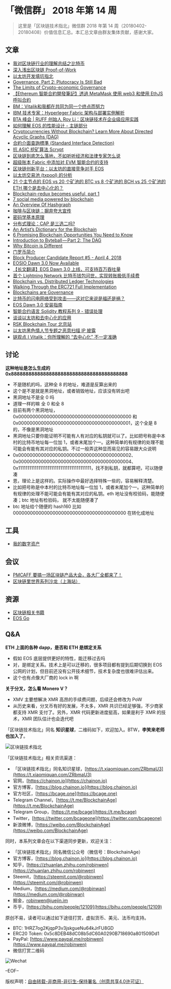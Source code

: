 # 「微信群」 2018 年第 14 周

> 这里是「区块链技术指北」微信群 2018 年第 14 周（20180402-20180408）价值信息汇总。本汇总文章由群友集体贡献，感谢大家。

## 文章

* [我对区块链行业的理解总结之比特币](https://mp.weixin.qq.com/s?__biz=MzI2NjkzNjYzNw==&mid=2247483830&idx=1&sn=5303f1184509d8c60945c9d574cf25be&chksm=ea87c9e4ddf040f200db69b631a929a23cee3a71141574c986153985172cdad00655438ffd77&mpshare=1&scene=1&srcid=0402E34RivThO2CH6XLIxUbQ#rd)
* [深入浅出区块链 Proof-of-Work](https://bcage.one/d/244-proof-of-work)
* [以太坊开发填坑指北](https://bcage.one/d/245-ethereum-guide)
* [Governance, Part 2: Plutocracy Is Still Bad](https://bcage.one/d/246-governance-part-2-plutocracy-is-still-bad)
* [The Limits of Crypto-economic Governance](https://bcage.one/d/247-the-limits-of-crypto-economic-governance)
* [【Ethereum 智能合約開發筆記】透過 MetaMask 使用 web3 和使用 EthJS 呼叫合約](https://bcage.one/d/248-ethereum-metamask-web3-ethjs)
* [BM：Vitalik和我都在共同为同一个终点而努力](http://unitimes.media/knowledge/5831)
* [IBM 技术专家：Hyperleger Fabric 架构与部署实例解析](https://mp.weixin.qq.com/s?__biz=MzU2ODQzNzAyNQ==&mid=2247483894&idx=1&sn=2b29bc68ed51de365775c9a27846a4b4&chksm=fc8cb1b8cbfb38aeed4db45eea1632070b0f9dc42cb3ba912fe7895c0ee49038b4a96f3859af&mpshare=1&scene=1&srcid=0402U7G9L7og7F1xvN6Oi48J#rd)
* [BTA 峰会 | RUFF 创始人 Roy Li：区块链技术在企业级应用实践](https://www.chainfor.com/news/show/11429.html)
* [如何理解 EOS 的性能设计 - 主链部分](https://mp.weixin.qq.com/s?__biz=MzU1NDc2MzA2OA==&mid=2247483659&idx=1&sn=3aa65fd3cbc2c89d4aed9548e89ce0e1&chksm=fbdfd758cca85e4eb662d45e363f1ab7cf097a16beba4895b4890a11b5a4164501ee37910e7a&mpshare=1&scene=1&srcid=0402Pr6iHtWF58InH5iZEKeH#rd)
* [Cryptocurrencies Without Blockchain? Learn More About Directed Acyclic Graphs (DAG)](https://perfectial.com/blog/dag-vs-blockchain/amp/)
* [合約介面查詢標準 (Standard Interface Detection)](https://bcage.one/d/250-standard-interface-detection)
* [抗 ASIC 挖矿算法 Scrypt](https://mp.weixin.qq.com/s?__biz=MjM5ODIzNDQ3Mw==&mid=2649968235&idx=1&sn=aa572f2be198121c32445333572903a2&chksm=beca3e6d89bdb77b284de3c0c39cf045eff154b2aa0b0113c4fc688c1176d605c5c8cae8a5a4&mpshare=1&scene=1&srcid=0403CSo6JsXciZYKPTCcoYw7#rd)
* [区块链到底怎么落地，不如听听经济和法律专家怎么说](https://mp.weixin.qq.com/s?__biz=MjM5OTE0ODA2MQ==&mid=2650879610&idx=1&sn=63360de6f9d5285eb0b352b2dff9fe66&chksm=bcca79088bbdf01e4ecdbceba4bde4c4394a76f202f549f6b9ba1305d36f61cb40de872a2cbb&mpshare=1&scene=1&srcid=0403Fbmybq6zDOv7JP6FlMEv#rd)
* [超级账本 Fabric 中添加对 EVM 智能合约的支持](https://mp.weixin.qq.com/s?__biz=MzA5MTAxNzI2Mw==&mid=2650508974&idx=1&sn=2e7aa6cf4519c56ea5525aff51e859bd&chksm=880df7eebf7a7ef89ef26ebbfb3db7d07a94d96034131fd7a7cb5896939e93c669e3eb6beaf0&mpshare=1&scene=1&srcid=0403A7m0JTNp6w2rPNJLIx20#rd)
* [区块链创新平台：以太坊的直接竞争对手 EOS](https://mp.weixin.qq.com/s?__biz=MzU2ODQzNzAyNQ==&mid=2247483898&idx=1&sn=5ae11ed6f45def51141503bd928876aa&chksm=fc8cb1b4cbfb38a292b3a93ede56e4cd768b7d94cf7b0feaa83a875ebf1996093e1875d7a654&mpshare=1&scene=1&srcid=04034lnpICmwblyAs5WmImCI#rd)
* [以太坊交易池 (txpool) 的分析](https://mp.weixin.qq.com/s?__biz=MzI0NDAzMzIyNQ==&mid=2654065547&idx=1&sn=096f71578d129938d27a1262503f2369&chksm=f2a6802dc5d1093b7161e813238e1ca231a9aafa464a016ea19b0d39a11858912ceb90529ecb&mpshare=1&scene=1&srcid=0403ZIaZmq5x3e6yxbEJ0zAL#rd)
* [21 个主节点的 EOS vs 20 个矿池的 BTC vs 8 个矿池的 BCH vs 25 个矿池的 ETH 哪个是去中心化的？](https://mp.weixin.qq.com/s?__biz=MzIxNTA0NDQzMA==&mid=2651799399&idx=1&sn=2f721aab4df2812a09df29fbeba0a1a3&chksm=8c65c746bb124e50763d07203f01c847968c3907cb5d691771d08954dfad56e499bc72b1c461&mpshare=1&scene=1&srcid=0404SF6sqL4KCbAEMCgHx9u3#rd)
* [Blockchain-redux becomes useful, part 1](https://bcage.one/d/252-blockchain-redux-becomes-useful-part-1)
* [7 social media powered by blockchain](https://bcage.one/d/253-7-social-media-powered-by-blockchain)
* [An Overview Of Hashgraph](https://bcage.one/d/254-an-overview-of-hashgraph)
* [咖啡与区块链：摒弃夸大宣传](https://bcage.one/d/255-coffee-with-blockchain)
* [密码学基本原理](https://bcage.one/d/256-basic-principles-of-cryptography)
* [分布式理论：CAP 是三选二吗?](https://bcage.one/d/257-cap)
* [An Artist’s Dictionary for the Blockchain](https://bcage.one/d/258-an-artist-s-dictionary-for-the-blockchain)
* [6 Promising Blockchain Opportunities You Need to Know](https://bcage.one/d/259-6-promising-blockchain-opportunities-you-need-to-know)
* [Introduction to Byteball — Part 2: The DAG](https://bcage.one/d/260-introduction-to-byteball-part-2-the-dag)
* [Why Bitcoin is Different](https://bcage.one/d/261-why-bitcoin-is-different)
* [门罗币简介](https://mp.weixin.qq.com/s?__biz=MzAwMDU1MTE1OQ==&mid=2653549479&idx=1&sn=ff40bafd5f2b0adfe4e6f999fd23c87c&chksm=813a623fb64deb295a68b7f7fedb063bcd04565d3e3823b2914bee75e288141942feece6c3ac&mpshare=1&scene=1&srcid=0404sdiSyaxaytUnp0jtJPPx#rd)
* [Block Producer Candidate Report #5 - April 4, 2018](https://bcage.one/d/266-block-producer-candidate-report-5-april-4-2018)
* [EOSIO Dawn 3.0 Now Available](https://bcage.one/d/267-eosio-dawn-3-0-now-available)
* [【长文翻译】EOS Dawn 3.0 上线，可支持百万吞吐量](https://bcage.one/d/274-eos-dawn-3-0)
* [首个 Lightning Network 比特币钱包问世，实现转账极低手续费](https://bcage.one/d/275-lightning-network)
* [Blockchain vs. Distributed Ledger Technologies](https://bcage.one/d/268-blockchain-vs-distributed-ledger-technologies)
* [Walking Through the ERC721 Full Implementation](https://bcage.one/d/269-walking-through-the-erc721-full-implementation)
* [Blockchains are Governance](https://bcage.one/d/270-blockchains-are-governance)
* [比特币的闪电网络受到攻击——这对它来说是福还是祸？](https://bcage.one/d/271-lightning-network)
* [EOS Dawn 3.0 安装指南](https://bcage.one/d/272-eos-dawn-3-0)
* [智能合约语言 Solidity 教程系列 9 - 错误处理](https://bcage.one/d/273-solidity-9)
* [谈谈以太坊和去中心化的应用](https://mp.weixin.qq.com/s?__biz=MzI2NjkzNjYzNw==&mid=2247483833&idx=1&sn=727a0b6e3af7823fe5e95738fc41057f&chksm=ea87c9ebddf040fd55f440a424b7b6d912715835b2d0133dce80e619474fd675028b75c23352&mpshare=1&scene=1&srcid=0406SQFpZkCl1fNRIhz11s7X#rd)
* [RSK Blockchain Tour 北京站](http://www.huodongxing.com/event/2433967128500?td=8032961741050)
* [以太坊黑色情人节专题之恶意扫描 IP 披露](https://mp.weixin.qq.com/s?__biz=MzU4ODQ3NTM2OA==&mid=2247483684&idx=1&sn=e3cf514a80eac5a6879a10e9dbfcaa8f&chksm=fddd7fa3caaaf6b53fc85d768db21cc19ca0b6311472b9a1d91c9082004be7c73696333b65d7&mpshare=1&scene=1&srcid=0404UYO6uBXCECAP16GGiM3P#rd)
* [链观点 I Vitalik：你所理解的 “去中心化” 不一定准确](https://mp.weixin.qq.com/s?__biz=MzI3MzYxNDg1Nw==&mid=2247484297&idx=1&sn=0993e40fee0ad689ea5ddc0c1c2db1dd&chksm=eb21d2efdc565bf9eab428bccfaa68cc80d888e8caa9d50ac67748d927ef7d31fc94611880d6&mpshare=1&scene=1&srcid=0404ZOmmUV3u24H5mPZIzdME#rd)

## 讨论

**这种地址是怎么生成的 0x8888888888888888888888888888888888888888**

* 不是随机的吗，这种全 8 的地址，难道是反算出来的
* 这个是不是就是黑洞地址，或者销毁地址，应该没有转出吧
* 黑洞地址不是全 0 吗
* 道理一样的嘛 全 0 和全 8
* 目前有两个黑洞地址，0x0000000000000000000000000000000000000000 和 0x0000000000000000000000000000000000000001，这个全是 8 的，不像是黑洞地址
* 黑洞地址只要你能证明不可能有人有对应的私钥就可以了。比如把号称是中本村的比特币地址每一位加 1，或者末尾加个一。这种简单的有规律的处理不能可能会有能有其对应的私钥。不过一般弄这种显而易见的容易跟大众说明
* 0x0000000000000000000000000000000000000002、0x0000000000000000000000000000000000000004、0x1111111111111111111111111111111111111111，找不到私钥，就都算吧，可以随便凑
* 恩，理论上是这样的。实际操作中最好选择特殊一些的，容易解释清楚。
* 比如把号称是中本村的比特币地址每一位加 1，或者末尾加个一。这种简单的有规律的处理不能可能会有能有其对应的私钥。eth 地址没有校验码，能随便凑；btc 地址有检验码， 就不太能随便凑了
* btc 地址给个随便的 hash160 比如 0000000000000000000000000000000000000000
在转化成地址

## 工具

* [我的数字资产](http://www.yourcoin8.com)

## 会议

* [PMCAFF 要搞一场区块链产品大会，各大厂全都来了！](https://mp.weixin.qq.com/s?__biz=MjM5NDEwMjg2MA==&mid=2650906309&idx=1&sn=ecb70456483036b9e85f9a9b0c05e003&chksm=bd79d5e68a0e5cf01eabade64aad567159ff9261ff7c624964bfcacc7a2c3e3c39bbb37d8540&mpshare=1&scene=1&srcid=0403T0UxACarIUWz3znwiQsQ#rd)
* [区块链里世界系列沙龙（上海站）](https://www.bagevent.com/event/1287602)

## 资源

* [区块链相关书籍](https://pan.baidu.com/s/1jQhFZSzSKTUF-v7PsLRdcw)
* [EOS Go](https://bcage.one/d/265-eos-go)

## Q&A

**ETH 上面的各种 dapp，是否和 ETH 是绑定关系**

* 假如 EOS 底层提供更好的特性，能迁移过去吗
* 对，是绑定关系。技术上是可以迁移的，很多项目都有提到后期切换到 EOS 公网的计划，但目前还没有公开技术细节，技术复杂度也很难评估出来。
* 这个也有点像大厂商的 lock in 啊

**关于分叉，怎么看 Monero V？**

* XMV 主要想解决 XMR 高昂的手续费问题，后续还会修改为 PoW
* 从历史来看，分叉币有好的发展，不太多，XMR 共识已经足够强，不少商家都支持 XMR 支付了。另外，XMR 代码更新进度挺高，如果是利于 XMR 的技术，XMR 团队估计也会迭代吧

「区块链技术指北」同名 **知识星球**，二维码如下，欢迎加入。BTW，**李笑来老师也加入了**。

![区块链技术指北](https://i.imgur.com/pQxlDqF.jpg)

「区块链技术指北」相关资讯渠道：

* 「区块链技术指北」同名知识星球，[https://t.xiaomiquan.com/ZRbmaU3](https://t.xiaomiquan.com/ZRbmaU3)
* 官网，[https://chainon.io](https://chainon.io)
* 官方博客，[https://blog.chainon.io](https://blog.chainon.io)
* 官方社区，[https://bcage.one](https://bcage.one)
* Telegram Channel，[https://t.me/BlockchainAge](https://t.me/BlockchainAge)
* Telegram Group，[https://t.me/bcage](https://t.me/bcage)
* Twitter，[https://twitter.com/bcageone](https://twitter.com/bcageone)
* 新浪微博，[https://weibo.com/BlockchainAge](https://weibo.com/BlockchainAge)

同时，本系列文章会在以下渠道同步更新，欢迎关注：

* 「区块链技术指北」同名微信公众号（微信号：BlockchainAge）
* 官方博客，[https://blog.chainon.io](https://blog.chainon.io)
* 知乎，[https://zhuanlan.zhihu.com/robinwen](https://zhuanlan.zhihu.com/robinwen)
* Steemit，[https://steemit.com/@robinwen](https://steemit.com/@robinwen)
* Medium，[https://medium.com/@robinwan](https://medium.com/@robinwan)
* 掘金，[robinwen@juejin.im](https://juejin.im/user/5673ccae60b2260ee435f89a/posts)
* 币乎，[https://bihu.com/people/12109](https://bihu.com/people/12109)

原创不易，读者可以通过如下途径打赏，虚拟货币、美元、法币均支持。

* BTC: 1HRZ7og2KjqpP3v3jskgueNu64kJrFU8GD
* ERC20 Token: 0x5c8DEB48dC08b5dC60A0290B718690a801509Dd1
* PayPal: [https://www.paypal.me/robinwen](https://www.paypal.me/robinwen)
* 微信打赏二维码

![Wechat](https://i.imgur.com/SzoNl5b.jpg)

–EOF–

版权声明：[自由转载-非商用-非衍生-保持署名（创意共享4.0许可证）](http://creativecommons.org/licenses/by-nc-nd/4.0/deed.zh)

